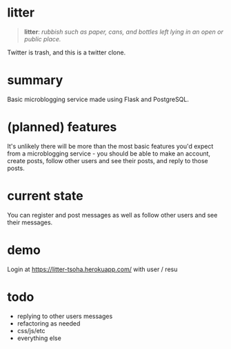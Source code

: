 # litter
>**litter**: *rubbish such as paper, cans, and bottles left lying in an open or public place.*

Twitter is trash, and this is a twitter clone.

# summary
Basic microblogging service made using Flask and PostgreSQL.

# (planned) features
It's unlikely there will be more than the most basic features you'd expect from a microblogging service - you should be able to make an account, create posts, follow other users and see their posts, and reply to those posts.

# current state
You can register and post messages as well as follow other users and see their messages.

# demo
Login at https://litter-tsoha.herokuapp.com/ with user / resu

# todo
* replying to other users messages
* refactoring as needed
* css/js/etc
* everything else
